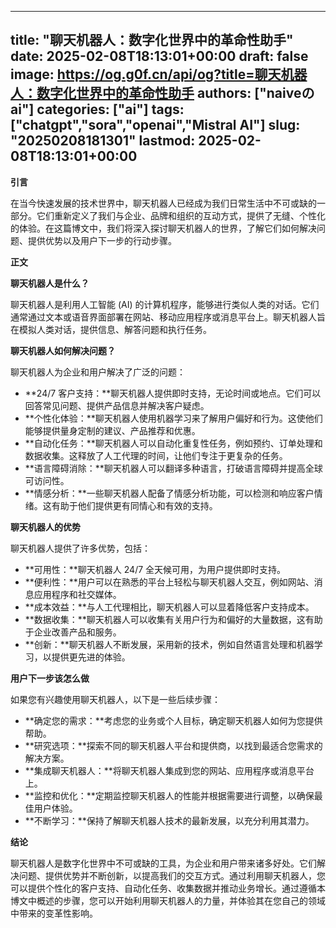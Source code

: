 
---
title: "聊天机器人：数字化世界中的革命性助手"
date: 2025-02-08T18:13:01+00:00
draft: false
image: https://og.g0f.cn/api/og?title=聊天机器人：数字化世界中的革命性助手
authors: ["naiveのai"]
categories: ["ai"]
tags: ["chatgpt","sora","openai","Mistral AI"]
slug: "20250208181301"
lastmod: 2025-02-08T18:13:01+00:00
---
**引言**

在当今快速发展的技术世界中，聊天机器人已经成为我们日常生活中不可或缺的一部分。它们重新定义了我们与企业、品牌和组织的互动方式，提供了无缝、个性化的体验。在这篇博文中，我们将深入探讨聊天机器人的世界，了解它们如何解决问题、提供优势以及用户下一步的行动步骤。

**正文**

**聊天机器人是什么？**

聊天机器人是利用人工智能 (AI) 的计算机程序，能够进行类似人类的对话。它们通常通过文本或语音界面部署在网站、移动应用程序或消息平台上。聊天机器人旨在模拟人类对话，提供信息、解答问题和执行任务。

**聊天机器人如何解决问题？**

聊天机器人为企业和用户解决了广泛的问题：

* **24/7 客户支持：**聊天机器人提供即时支持，无论时间或地点。它们可以回答常见问题、提供产品信息并解决客户疑虑。
* **个性化体验：**聊天机器人使用机器学习来了解用户偏好和行为。这使他们能够提供量身定制的建议、产品推荐和优惠。
* **自动化任务：**聊天机器人可以自动化重复性任务，例如预约、订单处理和数据收集。这释放了人工代理的时间，让他们专注于更复杂的任务。
* **语言障碍消除：**聊天机器人可以翻译多种语言，打破语言障碍并提高全球可访问性。
* **情感分析：**一些聊天机器人配备了情感分析功能，可以检测和响应客户情绪。这有助于他们提供更有同情心和有效的支持。

**聊天机器人的优势**

聊天机器人提供了许多优势，包括：

* **可用性：**聊天机器人 24/7 全天候可用，为用户提供即时支持。
* **便利性：**用户可以在熟悉的平台上轻松与聊天机器人交互，例如网站、消息应用程序和社交媒体。
* **成本效益：**与人工代理相比，聊天机器人可以显着降低客户支持成本。
* **数据收集：**聊天机器人可以收集有关用户行为和偏好的大量数据，这有助于企业改善产品和服务。
* **创新：**聊天机器人不断发展，采用新的技术，例如自然语言处理和机器学习，以提供更先进的体验。

**用户下一步该怎么做**

如果您有兴趣使用聊天机器人，以下是一些后续步骤：

* **确定您的需求：**考虑您的业务或个人目标，确定聊天机器人如何为您提供帮助。
* **研究选项：**探索不同的聊天机器人平台和提供商，以找到最适合您需求的解决方案。
* **集成聊天机器人：**将聊天机器人集成到您的网站、应用程序或消息平台上。
* **监控和优化：**定期监控聊天机器人的性能并根据需要进行调整，以确保最佳用户体验。
* **不断学习：**保持了解聊天机器人技术的最新发展，以充分利用其潜力。

**结论**

聊天机器人是数字化世界中不可或缺的工具，为企业和用户带来诸多好处。它们解决问题、提供优势并不断创新，以提高我们的交互方式。通过利用聊天机器人，您可以提供个性化的客户支持、自动化任务、收集数据并推动业务增长。通过遵循本博文中概述的步骤，您可以开始利用聊天机器人的力量，并体验其在您自己的领域中带来的变革性影响。